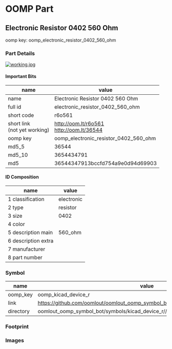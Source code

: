 # OOMP Part  
## Electronic Resistor 0402 560 Ohm  
  
oomp key: oomp_electronic_resistor_0402_560_ohm  
  
### Part Details  
  
[![working.jpg](working_600.jpg)](working.jpg)  
  
#### Important Bits  
| name | value | 
| --- | --- | 
| name | Electronic Resistor 0402 560 Ohm | 
| full id | electronic_resistor_0402_560_ohm | 
| short code | r6o561 | 
| short link<br>(not yet working) | http://oom.lt/r6o561<br>http://oom.lt/36544 | 
| oomp key | oomp_electronic_resistor_0402_560_ohm | 
| md5_5 | 36544 | 
| md5_10 | 3654434791 | 
| md5 | 36544347913bccfd754a9e0d94d69903 | 
#### ID Composition  
| name | value | 
| --- | --- | 
| 1 classification | electronic | 
| 2 type | resistor | 
| 3 size | 0402 | 
| 4 color |  | 
| 5 description main | 560_ohm | 
| 6 description extra |  | 
| 7 manufacturer |  | 
| 8 part number |  | 
### Symbol  
| name | value | 
| --- | --- | 
| oomp_key | oomp_kicad_device_r | 
| link | https://github.com/oomlout/oomlout_oomp_symbol_bot/tree/main/symbols/kicad_device_r | 
| directory | oomlout_oomp_symbol_bot/symbols/kicad_device_r//working/working.kicad_sym | 
### Footprint  
### Images  
